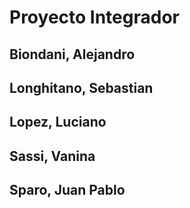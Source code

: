 # Proyecto Integrador

## Biondani, Alejandro

## Longhitano, Sebastian

## Lopez, Luciano

## Sassi, Vanina

## Sparo, Juan Pablo
